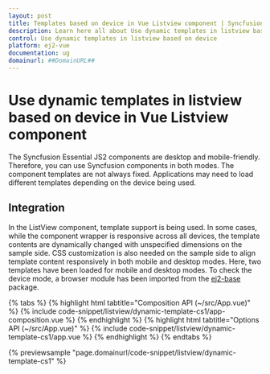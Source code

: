 ```yaml
---
layout: post
title: Templates based on device in Vue Listview component | Syncfusion
description: Learn here all about Use dynamic templates in listview based on device in Syncfusion Vue Listview component of Syncfusion Essential JS 2 and more.
control: Use dynamic templates in listview based on device 
platform: ej2-vue
documentation: ug
domainurl: ##DomainURL##
---
```


# Use dynamic templates in listview based on device in Vue Listview component

The Syncfusion Essential JS2 components are desktop and mobile-friendly. Therefore, you can use Syncfusion components in both modes. The component templates are not always fixed. Applications may need to load different templates depending on the device being used.

## Integration

In the ListView component, template support is being used. In some cases, while the component wrapper is responsive across all devices, the template contents are dynamically changed with unspecified dimensions on the sample side. CSS customization is also needed on the sample side to align template content responsively in both mobile and desktop modes. Here, two templates have been loaded for mobile and desktop modes. To check the device mode, a browser module has been imported from the [ej2-base](https://ej2.syncfusion.com/documentation/api/base/overview/) package.

{% tabs %}
{% highlight html tabtitle="Composition API (~/src/App.vue)" %}
{% include code-snippet/listview/dynamic-template-cs1/app-composition.vue %}
{% endhighlight %}
{% highlight html tabtitle="Options API (~/src/App.vue)" %}
{% include code-snippet/listview/dynamic-template-cs1/app.vue %}
{% endhighlight %}
{% endtabs %}
        
{% previewsample "page.domainurl/code-snippet/listview/dynamic-template-cs1" %}